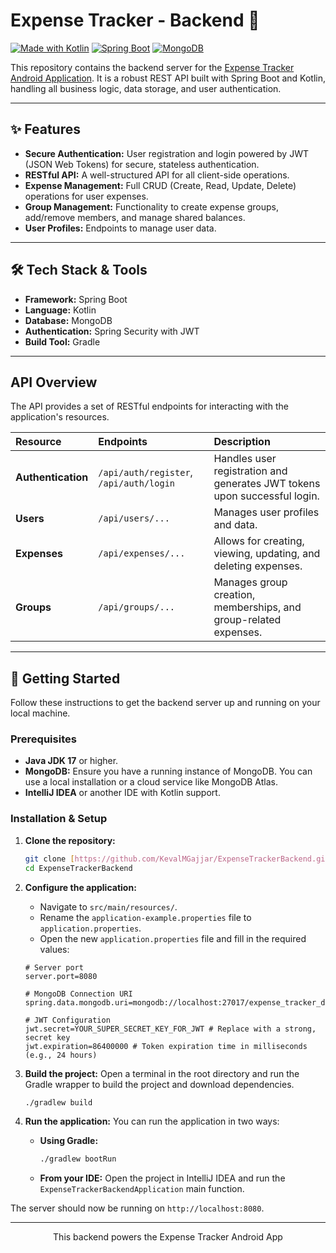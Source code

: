 # Expense Tracker - Backend 🚀

[![Made with Kotlin](https://img.shields.io/badge/Made%20with-Kotlin-7F52FF.svg?style=for-the-badge&logo=kotlin)](https://kotlinlang.org/)
[![Spring Boot](https://img.shields.io/badge/Spring_Boot-6DB33F?style=for-the-badge&logo=spring-boot&logoColor=white)](https://spring.io/projects/spring-boot)
[![MongoDB](https://img.shields.io/badge/MongoDB-47A248?style=for-the-badge&logo=mongodb&logoColor=white)](https://www.mongodb.com/)

This repository contains the backend server for the [Expense Tracker Android Application](https://github.com/KevalMGajjar/ExpenseTrackerAndroid). It is a robust REST API built with Spring Boot and Kotlin, handling all business logic, data storage, and user authentication.

---

## ✨ Features

- **Secure Authentication:** User registration and login powered by JWT (JSON Web Tokens) for secure, stateless authentication.
- **RESTful API:** A well-structured API for all client-side operations.
- **Expense Management:** Full CRUD (Create, Read, Update, Delete) operations for user expenses.
- **Group Management:** Functionality to create expense groups, add/remove members, and manage shared balances.
- **User Profiles:** Endpoints to manage user data.

---

## 🛠️ Tech Stack & Tools

- **Framework:** Spring Boot
- **Language:** Kotlin
- **Database:** MongoDB
- **Authentication:** Spring Security with JWT
- **Build Tool:** Gradle

---

## API Overview

The API provides a set of RESTful endpoints for interacting with the application's resources.

| Resource | Endpoints | Description |
| :--- | :--- | :--- |
| **Authentication** | `/api/auth/register`, `/api/auth/login` | Handles user registration and generates JWT tokens upon successful login. |
| **Users** | `/api/users/...` | Manages user profiles and data. |
| **Expenses** | `/api/expenses/...` | Allows for creating, viewing, updating, and deleting expenses. |
| **Groups** | `/api/groups/...` | Manages group creation, memberships, and group-related expenses. |

---

## 🚀 Getting Started

Follow these instructions to get the backend server up and running on your local machine.

### Prerequisites

- **Java JDK 17** or higher.
- **MongoDB:** Ensure you have a running instance of MongoDB. You can use a local installation or a cloud service like MongoDB Atlas.
- **IntelliJ IDEA** or another IDE with Kotlin support.

### Installation & Setup

1.  **Clone the repository:**
    ```bash
    git clone [https://github.com/KevalMGajjar/ExpenseTrackerBackend.git](https://github.com/KevalMGajjar/ExpenseTrackerBackend.git)
    cd ExpenseTrackerBackend
    ```

2.  **Configure the application:**
    - Navigate to `src/main/resources/`.
    - Rename the `application-example.properties` file to `application.properties`.
    - Open the new `application.properties` file and fill in the required values:

    ```properties
    # Server port
    server.port=8080

    # MongoDB Connection URI
    spring.data.mongodb.uri=mongodb://localhost:27017/expense_tracker_db

    # JWT Configuration
    jwt.secret=YOUR_SUPER_SECRET_KEY_FOR_JWT # Replace with a strong, secret key
    jwt.expiration=86400000 # Token expiration time in milliseconds (e.g., 24 hours)
    ```

3.  **Build the project:**
    Open a terminal in the root directory and run the Gradle wrapper to build the project and download dependencies.
    ```bash
    ./gradlew build
    ```

4.  **Run the application:**
    You can run the application in two ways:
    
    - **Using Gradle:**
      ```bash
      ./gradlew bootRun
      ```
    - **From your IDE:**
      Open the project in IntelliJ IDEA and run the `ExpenseTrackerBackendApplication` main function.

The server should now be running on `http://localhost:8080`.

---

<p align="center">
  This backend powers the Expense Tracker Android App
</p>
